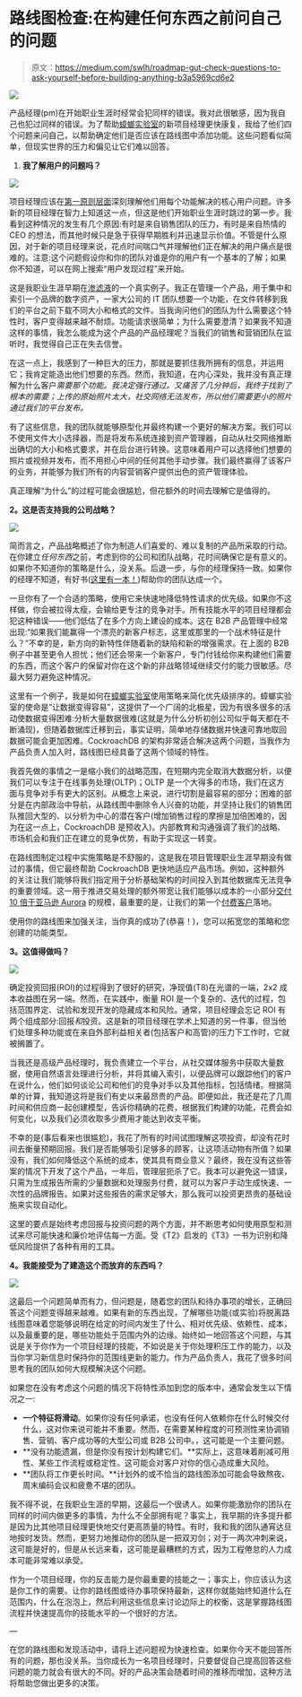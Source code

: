 # 路线图检查:在构建任何东西之前问自己的问题

> 原文：<https://medium.com/swlh/roadmap-gut-check-questions-to-ask-yourself-before-building-anything-b3a5969cd6e2>

![](img/4703126e9d5e8b3325e9ef4f733d0dc9.png)

产品经理(pm)在开始职业生涯时经常会犯同样的错误。我对此很敏感，因为我自己也犯过同样的错误。为了帮助[蟑螂实验室](https://www.cockroachlabs.com/)的新项目经理更快康复，我给了他们四个问题来问自己，以帮助确定他们是否应该在路线图中添加功能。这些问题看似简单，但现实世界的压力和偏见让它们难以回答。

1.  **我了解用户的问题吗？**

![](img/85d3e1bdc07010b51f2157f2b9b4e49c.png)

项目经理应该在[第一原则层面](https://en.wikipedia.org/wiki/First_principle)深刻理解他们用每个功能解决的核心用户问题。许多新的项目经理在智力上知道这一点，但这是他们开始职业生涯时跳过的第一步。我看到这种情况的发生有几个原因:有时是来自销售团队的压力，有时是来自热情的 CEO 的想法，而其他时候只是急于获得早期胜利并迅速显示价值。不管是什么原因，对于新的项目经理来说，花点时间喘口气并理解他们正在解决的用户痛点是很难的。注意:这个问题假设你和你的团队对谁是你的用户有一个基本的了解；如果你不知道，可以在网上搜索“用户发现过程”来开始。

这是我职业生涯早期在[渗滤液](https://percolate.com/)的一个真实例子。我正在管理一个产品，用于集中和索引一个品牌的数字资产，一家大公司的 IT 团队想要一个功能，在文件转移到我们的平台之前下载不同大小和格式的文件。当我询问他们的团队为什么需要这个特性时，客户变得越来越不耐烦。功能请求很简单；为什么需要澄清？如果我不知道这样的事情，我怎么能成为这个产品的产品经理呢？当我们的销售和营销团队在监听时，我觉得自己正在失去信誉。

在这一点上，我感到了一种巨大的压力，那就是要抓住我所拥有的信息，并运用它；我肯定能造出他们想要的东西。然而，我知道，在内心深处，我并没有真正理解为什么客户*需要那个功能。我决定强行通过。又痛苦了几分钟后，我终于找到了根本的需要；上传的原始照片太大，社交网络无法发布，所以他们需要更小的照片通过我们的平台发布。*

有了这些信息，我的团队就能够原型化并最终构建一个更好的解决方案。我们可以不使用文件大小选择器，而是将发布系统连接到资产管理器，自动从社交网络推断出确切的大小和格式要求，并在后台进行转换。这意味着用户可以选择他们想要的照片或视频并发布，而不用担心中间的任何其他手动步骤。我们最终赢得了该客户的业务，并能够为我们所有的内容营销客户提供出色的资产管理体验。

真正理解“为什么”的过程可能会很尴尬，但花额外的时间去理解它是值得的。

**2。这是否支持我的公司战略？**

![](img/ae19125dbaf59ff1b2018c96336da168.png)

简而言之，产品战略概述了你为制造人们喜爱的、难以复制的产品所采取的行动。在你建立*任何东西*之前，考虑到你的公司和团队战略，花时间确保它是有意义的。如果你不知道你的策略是什么，没关系。后退一步，与你的经理保持一致。如果你的经理不知道，有好书([这里有一本！](https://www.amazon.com/Good-Strategy-Bad-Difference-Matters/dp/0307886239))帮助你的团队达成一个。

一旦你有了一个合适的策略，使用它来快速地降低特性请求的优先级。如果你不这样做，你会被拉得太瘦，会输给更专注的竞争对手。所有技能水平的项目经理都会犯这种错误——他们低估了在多个方向上建设的成本。这在 B2B 产品管理中经常出现:“如果我们能赢得一个漂亮的新客户标志，这里或那里的一个战术特征是什么？”不幸的是，新方向的新特性伴随着新的缺陷和新的增强需求。在上面的 B2B 例子中甚至更令人担忧；他们还会带来一个新客户，专门付钱给你来构建他们需要的东西，而这个客户的保留对你在这个新的非战略领域继续交付的能力很敏感。尽最大努力避免这种情况。

这里有一个例子，我是如何在[蟑螂实验室](https://www.cockroachlabs.com/)使用策略来简化优先级排序的。蟑螂实验室的使命是“让数据变得容易”，这提供了一个广阔的北极星，因为有很多很多的活动使数据变得困难:分析大量数据很难(这就是为什么分析初创公司似乎每天都在不断涌现)，但随着数据库迁移到云，事实证明，简单地存储数据并快速可靠地取回数据可能会更加困难。CockroachDB 的架构非常适合解决这两个问题，当我作为产品负责人加入时，路线图已经具备了这两个领域的特性。

我首先做的事情之一是缩小我们的战略范围，在短期内完全取消大数据分析，以便我们可以专注于在线事务处理(OLTP)；OLTP 是一个大得多的市场，我们在这方面与竞争对手有更大的区别。从概念上来说，进行切割是最容易的部分；困难的部分是在内部政治中导航，从路线图中删除令人兴奋的功能，并坚持让我们的销售团队推回大型的、以分析为中心的潜在客户(增加销售过程的摩擦是加倍困难的，因为在这一点上，CockroachDB 是预收入)。内部教育和沟通强调了我们的战略、市场机会和我们正在建立的竞争优势，有助于实现这一转变。

在路线图制定过程中实施策略是不舒服的，这是我在项目管理职业生涯早期没有做过的事情，但它最终帮助 CockroachDB 更快地适应产品市场。例如，这种额外的关注让我们能够将我们指定用于分析基础架构的时间投入到其他数据库无法竞争的重要领域。这一用于推进交易处理的额外带宽让我们能够以成本的一小部分[交付](https://www.cockroachlabs.com/blog/aurora-price-vs-cockroachdb/)[10 倍于亚马逊 Aurora](https://www.cockroachlabs.com/blog/performance-part-two/) 的规模，最重要的是，让我们的第一个[付费客户](https://www.cockroachlabs.com/customers/)落地。

使用你的路线图来加强关注，当你真的成功了(恭喜！)，您可以拓宽您的策略和您创建的功能类型。

**3。这值得做吗？**

![](img/4cd3696335c7cc3213f8b35d26c4482a.png)

确定投资回报(ROI)的过程得到了很好的研究，净现值(T8)在光谱的一端，2x2 成本收益图在另一端。然而，在实践中，衡量 ROI 是一个复杂的、迭代的过程，包括范围界定、试验和发现开发的隐藏成本和风险。通常，项目经理会忘记 ROI 有两个组成部分:回报*和*投资。这是新的项目经理在学术上知道的另一件事，但当他们处理多种功能或在来自外部利益相关者(包括客户和高管)的压力下工作时，它就被搁置了。

当我还是高级产品经理时，我负责建立一个平台，从社交媒体服务中获取大量数据，使用自然语言处理进行分析，并将其编入索引，以便品牌可以跟踪他们的客户在说什么，他们如何谈论公司和他们的竞争对手以及其他指标，包括情绪。根据简单的计算，我知道这将是我们有史以来最昂贵的产品。即便如此，我还是花了几周时间和供应商一起创建模型，告诉你精确的花费，根据我们构建的功能，花费会如何变化，以及我们必须收取多少费用才能达到收支平衡。

不幸的是(事后看来也很尴尬)，我花了所有的时间试图理解这项投资，却没有花时间去衡量预期回报。我们是否能够吸引足够多的顾客，让这项活动物有所值？如果没有，我们如何降低这个系统的成本，使其具有商业意义？最终，我在没有这些答案的情况下开发了这个产品，一年后，管理层扼杀了它。我本可以避免这一错误，只需为生成报告所需的少量数据和处理服务付费，就可以为客户手动生成快速、一次性的品牌报告。如果对这些报告的需求足够大，那么我可以投资更昂贵的基础设施来实现自动化。

这里的要点是始终考虑回报与投资问题的两个方面，并不断思考如何使用原型和测试来尽可能快速和廉价地评估每一方面。受《T2》启发的《T3》一书为识别和降低风险提供了各种有用的工具。

**4。我能接受为了建造这个而放弃的东西吗？**

![](img/de406c13bf47b6b10feb675f9d764aad.png)

这最后一个问题简单而有力，但问题是，随着您的团队和待办事项的增长，正确回答这个问题变得越来越难。如果有新的东西出现，了解哪些功能(或实验)将脱离路线图意味着您能够说明在给定的时间内发生了什么、相对优先级、依赖性、成本，以及最重要的是，哪些功能处于范围内外的边缘。始终如一地回答这个问题，与其说是关于你作为一个项目经理的技能，不如说是关于你处理积压工作的能力，以及当你学习新信息时保持你的范围线更新的能力。作为产品负责人，我花了很多时间思考我的团队如何大规模解决这个问题。

如果您在没有考虑这个问题的情况下将特性添加到您的版本中，通常会发生以下情况之一:

*   **一个特征将滑动**。如果你没有任何承诺，也没有任何人依赖你在什么时候交付什么，这对你来说可能并不重要。然而，在需要某种程度的可预测性来协调销售、营销、客户成功等的大型公司或 B2B 公司中。，这可能是一个主要问题。
*   **没有功能遗漏，但是你没有按计划构建它们。**实际上，这意味着削减可用性、某些工作流程或稳定性。这可能会对客户对你的信心造成重大风险。
*   **团队将工作更长时间。**计划外的或不恰当的路线图添加可能会导致熬夜、周末编码会议和疲惫不堪的团队。

我不得不说，在我职业生涯的早期，这最后一个很诱人。如果你能激励你的团队在同样的时间内做更多的事情，为什么不全部拥有呢？事实上，我早期的许多提升都是因为比其他项目经理更快地交付更高质量的特性。有时，我和我的团队通宵达旦地按时发货。然而，更努力地推动你的团队是一把双刃剑；对于一两次冲刺来说，这可能是好的，但是从长远来看，这可能是最糟糕的方式，因为工程倦怠的人力成本可能非常难以承受。

作为一个项目经理，你的反击能力是你最重要的技能之一；事实上，你应该认为这是你工作的需要。让你的路线图或待办事项保持最新，这样你就能始终知道什么在范围内，什么在泡泡上，然后利用这些信息来讨论边际上的权衡，这是掌握路线图流程并快速提高你的技能水平的一个很好的方法。

—

在您的路线图和发现活动中，请将上述问题视为快速检查。如果你今天不能回答所有的问题，那也没关系。当你成长为一名项目经理时，只要督促自己提高回答这些问题的能力就会有很大的不同。好的产品决策会随着时间的推移而增加，这种方法将帮助您做出更多的决策。